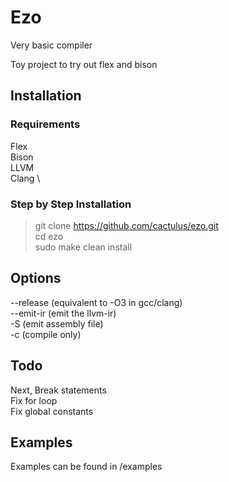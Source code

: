 # Ezo
Very basic compiler

Toy project to try out flex and bison

## Installation
### Requirements
Flex \
Bison \
LLVM \
Clang \

### Step by Step Installation
> git clone https://github.com/cactulus/ezo.git \
> cd ezo \
> sudo make clean install

## Options
--release (equivalent to -O3 in gcc/clang) \
--emit-ir (emit the llvm-ir) \
-S (emit assembly file) \
-c (compile only)

## Todo
Next, Break statements \
Fix for loop \
Fix global constants

## Examples
Examples can be found in /examples
